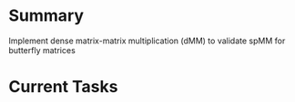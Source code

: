 # Summary
Implement dense matrix-matrix multiplication (dMM) to validate spMM for butterfly matrices 

# Current Tasks